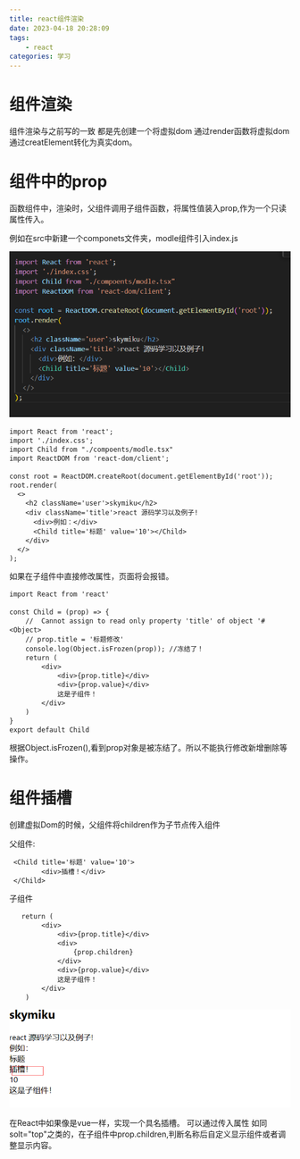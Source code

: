 ```yaml
---
title: react组件渲染
date: 2023-04-18 20:28:09
tags:
    - react
categories: 学习
---
```

# 组件渲染
组件渲染与之前写的一致
都是先创建一个将虚拟dom 通过render函数将虚拟dom 通过creatElement转化为真实dom。
<!-- more -->

# 组件中的prop
函数组件中，渲染时，父组件调用子组件函数，将属性值装入prop,作为一个只读属性传入。

例如在src中新建一个componets文件夹，modle组件引入index.js

![Alt text](../../img/image3.png)

```
import React from 'react';
import './index.css';
import Child from "./compoents/modle.tsx"
import ReactDOM from 'react-dom/client';

const root = ReactDOM.createRoot(document.getElementById('root'));
root.render(
  <>
    <h2 className='user'>skymiku</h2>
    <div className='title'>react 源码学习以及例子!
      <div>例如：</div>
      <Child title='标题' value='10'></Child>
    </div>
  </>
);

```

如果在子组件中直接修改属性，页面将会报错。

```
import React from 'react'

const Child = (prop) => {
    //  Cannot assign to read only property 'title' of object '#<Object>
    // prop.title = '标题修改'
    console.log(Object.isFrozen(prop)); //冻结了！
    return (
        <div>
            <div>{prop.title}</div>
            <div>{prop.value}</div>
            这是子组件！
        </div>
    )
}
export default Child
```
根据Object.isFrozen(),看到prop对象是被冻结了。所以不能执行修改新增删除等操作。

# 组件插槽

创建虚拟Dom的时候，父组件将children作为子节点传入组件

父组件:

```
 <Child title='标题' value='10'>
        <div>插槽！</div>
 </Child>
```

子组件

```
   return (
        <div>
            <div>{prop.title}</div>
            <div>
                {prop.children}
            </div>
            <div>{prop.value}</div>
            这是子组件！
        </div>
    )
```

![Alt text](../../img/image4.png)

在React中如果像是vue一样，实现一个具名插槽。
可以通过传入属性 如同 solt="top"之类的，在子组件中prop.children,判断名称后自定义显示组件或者调整显示内容。

